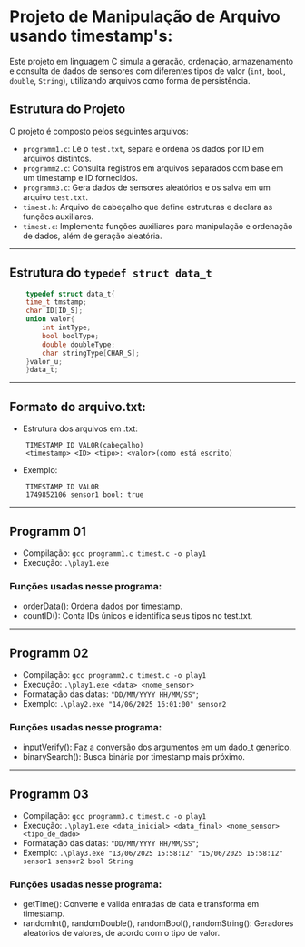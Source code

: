 # Projeto de Manipulação de Arquivo usando timestamp's:

Este projeto em linguagem C simula a geração, ordenação, armazenamento e consulta de dados de sensores com diferentes tipos de valor (`int`, `bool`, `double`, `String`), utilizando arquivos como forma de persistência.

## Estrutura do Projeto

O projeto é composto pelos seguintes arquivos:

- `programm1.c`: Lê o `test.txt`, separa e ordena os dados por ID em arquivos distintos.
- `programm2.c`: Consulta registros em arquivos separados com base em um timestamp e ID fornecidos.
- `programm3.c`: Gera dados de sensores aleatórios e os salva em um arquivo `test.txt`.
- `timest.h`: Arquivo de cabeçalho que define estruturas e declara as funções auxiliares.
- `timest.c`: Implementa funções auxiliares para manipulação e ordenação de dados, além de geração aleatória.

---

## Estrutura do `typedef struct data_t`
```c
    typedef struct data_t{
    time_t tmstamp;
    char ID[ID_S];
    union valor{
        int intType;
        bool boolType;
        double doubleType;
        char stringType[CHAR_S];
    }valor_u;
    }data_t;
```

---

## Formato do arquivo.txt:

- Estrutura dos arquivos em .txt:
```
    TIMESTAMP ID VALOR(cabeçalho)
    <timestamp> <ID> <tipo>: <valor>(como está escrito)
```

- Exemplo:
```
    TIMESTAMP ID VALOR
    1749852106 sensor1 bool: true
```

---

## Programm 01

- Compilação: ```gcc programm1.c timest.c -o play1```
- Execução: ```.\play1.exe```

### Funções usadas nesse programa:

- orderData(): Ordena dados por timestamp.
- countID(): Conta IDs únicos e identifica seus tipos no test.txt.

---

## Programm 02

- Compilação: ```gcc programm2.c timest.c -o play1```
- Execução: ```.\play1.exe <data> <nome_sensor>```
- Formatação das datas: ```"DD/MM/YYYY HH/MM/SS"```;
- Exemplo: ```.\play2.exe "14/06/2025 16:01:00" sensor2```

### Funções usadas nesse programa:

- inputVerify(): Faz a conversão dos argumentos em um dado_t generico.
- binarySearch(): Busca binária por timestamp mais próximo.

---

## Programm 03

- Compilação: ```gcc programm3.c timest.c -o play1```
- Execução: ```.\play1.exe <data_inicial> <data_final> <nome_sensor> <tipo_de_dado>```
- Formatação das datas: ```"DD/MM/YYYY HH/MM/SS"```;
- Exemplo: ```.\play3.exe "13/06/2025 15:58:12" "15/06/2025 15:58:12" sensor1 sensor2 bool String```

### Funções usadas nesse programa:

- getTime(): Converte e valida entradas de data e transforma em timestamp.
- randomInt(), randomDouble(), randomBool(), randomString(): Geradores aleatórios de valores, de acordo com o tipo de valor.